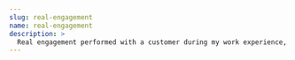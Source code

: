 ```yaml
---
slug: real-engagement
name: real-engagement
description: >
  Real engagement performed with a customer during my work experience, diary of activities performed by me at work`
---
```

